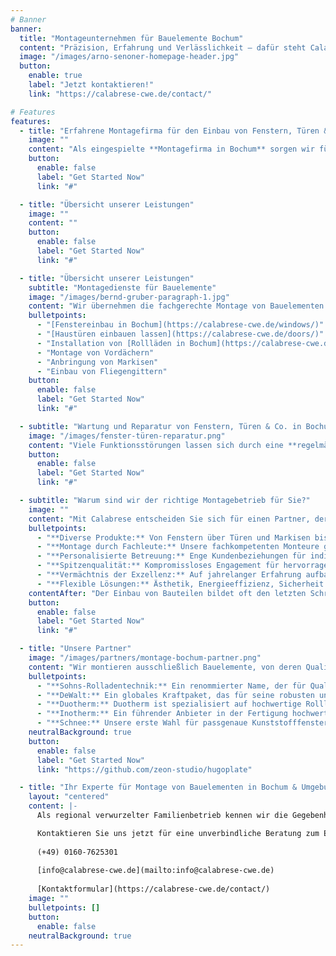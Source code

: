 ```yaml
---
# Banner
banner:
  title: "Montageunternehmen für Bauelemente Bochum"
  content: "Präzision, Erfahrung und Verlässlichkeit – dafür steht Calabrese, unser Familienunternehmen in zweiter Generation. Seit mehr als 20 Jahren überzeugen wir mit fachgerechter Ausführung, technischem Know-how und höchster Qualität bei der **Montage von Bauelementen in Bochum und Umgebung**. Die Ausarbeitung von Lösungen, die sich nahtlos an Ihre Wünsche anpassen, ist der Kern unserer Kompetenz. Unser Engagement für außergewöhnliche Qualität und persönliche, vertraute Beziehungen zu unseren Kunden bleiben der Grundstein unseres Erfolgs."
  image: "/images/arno-senoner-homepage-header.jpg"
  button:
    enable: true
    label: "Jetzt kontaktieren!"
    link: "https://calabrese-cwe.de/contact/"

# Features
features:
  - title: "Erfahrene Montagefirma für den Einbau von Fenstern, Türen & mehr"
    image: ""
    content: "Als eingespielte **Montagefirma in Bochum** sorgen wir für den passgenauen Einbau einer breiten Palette von Bauelementen – effizient, sauber und zuverlässig. Unsere Arbeitsweise basiert auf klaren Abläufen, modernem Werkzeug und langjähriger Erfahrung. Private Bauprojekte sowie gewerbliche Vorhaben setzen wir gleichermaßen präzise und termintreu um."
    button:
      enable: false
      label: "Get Started Now"
      link: "#"

  - title: "Übersicht unserer Leistungen"
    image: ""
    content: ""
    button:
      enable: false
      label: "Get Started Now"
      link: "#"

  - title: "Übersicht unserer Leistungen"
    subtitle: "Montagedienste für Bauelemente"
    image: "/images/bernd-gruber-paragraph-1.jpg"
    content: "Wir übernehmen die fachgerechte Montage von Bauelementen – präzise, sauber und mit langjähriger Erfahrung. Sanierungen und Modernisierungen von Alt- und Neubauten begleiten wir mit einem umfassenden und individuell abgestimmten Service, der sich an Ihren Anforderungen und Vorstellungen sowie den baulichen Gegebenheiten orientiert. Als Experten für **Montage von Bauelementen in Bochum** bieten wir folgende Leistungen an:"
    bulletpoints:
      - "[Fenstereinbau in Bochum](https://calabrese-cwe.de/windows/)"
      - "[Haustüren einbauen lassen](https://calabrese-cwe.de/doors/)"
      - "Installation von [Rollläden in Bochum](https://calabrese-cwe.de/shutters/)"
      - "Montage von Vordächern"
      - "Anbringung von Markisen"
      - "Einbau von Fliegengittern"
    button:
      enable: false
      label: "Get Started Now"
      link: "#"

  - subtitle: "Wartung und Reparatur von Fenstern, Türen & Co. in Bochum"
    image: "/images/fenster-türen-reparatur.png"
    content: "Viele Funktionsstörungen lassen sich durch eine **regelmäßige Wartung** vermeiden, bevor sie überhaupt erst entstehen: Wir prüfen, justieren und pflegen Ihre Bauelemente fachgerecht und gründlich. Sollte doch einmal etwas nicht mehr einwandfrei funktionieren, sind wir als erfahrener Fachbetrieb aus Bochum mit einem **zuverlässigen Reparaturservice** für die von uns installierten Bauelemente wie Fenstern, Türen, Markisen u.a. schnell zur Stelle."
    button:
      enable: false
      label: "Get Started Now"
      link: "#"

  - subtitle: "Warum sind wir der richtige Montagebetrieb für Sie?"
    image: ""
    content: "Mit Calabrese entscheiden Sie sich für einen Partner, der weiß, worauf es ankommt: Verlässlichkeit, klare Absprachen und saubere Arbeit. Genießen Sie die Vorteile einer **erstklassigen, sorgenfreien Installation** – von Anfang bis Ende durchdacht und professionell begleitet. Bei uns erwarten Sie:"
    bulletpoints:
      - "**Diverse Produkte:** Von Fenstern über Türen und Markisen bis hin zu Vordächern – wir haben alles"
      - "**Montage durch Fachleute:** Unsere fachkompetenten Monteure garantieren eine perfekte Passform unserer Bauteile nach Ihren Vorstellungen"
      - "**Personalisierte Betreuung:** Enge Kundenbeziehungen für individuelle Lösungen und Vertrauen"
      - "**Spitzenqualität:** Kompromissloses Engagement für hervorragende Leistungen, Erfüllung und Übertreffen von Branchenstandards"
      - "**Vermächtnis der Exzellenz:** Auf jahrelanger Erfahrung aufbauend, ist es unsere Tradition, Kundenzufriedenheit zu gewährleisten"
      - "**Flexible Lösungen:** Ästhetik, Energieeffizienz, Sicherheit – umfassende und maßgeschneiderte Fertigungen für Ihre Bedürfnisse"
    contentAfter: "Der Einbau von Bauteilen bildet oft den letzten Schritt der Bauphase, noch bevor Umzugstransporte und Themen wie Möbelmontage und Küchenmontage und anstehen. Wir als Montagebetrieb in Bochum sorgen dafür, dass Ihr Zuhause erst einmal dicht, sicher und funktional ist und damit bereit für alles weitere."
    button:
      enable: false
      label: "Get Started Now"
      link: "#"

  - title: "Unsere Partner"
    image: "/images/partners/montage-bochum-partner.png"
    content: "Wir montieren ausschließlich Bauelemente, von deren Qualität wir überzeugt sind. Daher sind wir stolz, mit einigen der **renommiertesten Namen in der Bauelemente-Branche** zusammenzuarbeiten, die die hohen Ansprüche unseres Montageunternehmens an Material, Verarbeitung und Langlebigkeit teilen. Darunter u.a.:"
    bulletpoints:
      - "**Sohns-Rolladentechnik:** Ein renommierter Name, der für Qualität und Innovation steht."
      - "**DeWalt:** Ein globales Kraftpaket, das für seine robusten und zuverlässigen Werkzeuge für die Bau- und Handwerksbranche bekannt ist."
      - "**Duotherm:** Duotherm ist spezialisiert auf hochwertige Rollläden und Jalousien, die effektiven Sonnenschutz, Privatsphäre und Energieeffizienz für Wohn- und Geschäftsräume bieten."
      - "**Inotherm:** Ein führender Anbieter in der Fertigung hochwertiger Haustüren aus dem Metallbau, die die Ästhetik und Funktionalität unserer Projekte verbessern."
      - "**Schnee:** Unsere erste Wahl für passgenaue Kunststofffenster mit bewährten VEKA-Profilen, verlässlich in Qualität und Verarbeitung."
    neutralBackground: true
    button:
      enable: false
      label: "Get Started Now"
      link: "https://github.com/zeon-studio/hugoplate"

  - title: "Ihr Experte für Montage von Bauelementen in Bochum & Umgebung"
    layout: "centered"
    content: |-
      Als regional verwurzelter Familienbetrieb kennen wir die Gegebenheiten vor Ort und sind schnell zur Stelle, wenn es darauf ankommt. Von unserem Standort aus bieten wir unseren Kunden **Montagedienste für Bauelemente in Bochum** und der gesamten Umgebung an: Wattenscheid, Herne, Hattingen, Witten und darüber hinaus. Dank kurzer Wege und flexibler Einsatzplanung können wir schnell reagieren und Projekte termingerecht umsetzen.

      Kontaktieren Sie uns jetzt für eine unverbindliche Beratung zum Einbau Ihrer Bauelemente. Wir freuen uns auf Sie!
    
      (+49) 0160-7625301
    
      [info@calabrese-cwe.de](mailto:info@calabrese-cwe.de)
    
      [Kontaktformular](https://calabrese-cwe.de/contact/)
    image: ""
    bulletpoints: []
    button:
      enable: false
    neutralBackground: true
---
```

